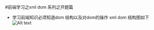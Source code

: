 #前端学习之xml dom 系列之开题篇
+ 学习前端知识必须知道dom 结构以及对dom的操作
  xml dom 结构图如下
  ![Alt text](http://www.w3school.com.cn/i/ct_nodetree1.gif "Optional title")
